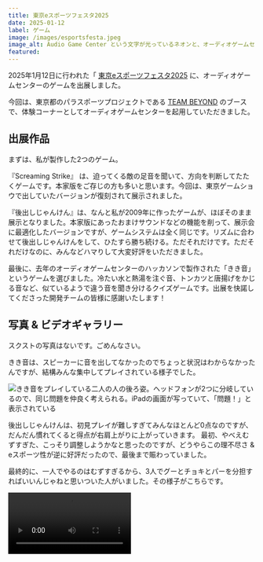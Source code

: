 ```yaml
---
title: 東京eスポーツフェスタ2025
date: 2025-01-12
label: ゲーム
image: /images/esportsfesta.jpeg
image_alt: Audio Game Center という文字が光っているネオンと、オーディオゲームセンターの紹介パネル
featured:
---
```


2025年1月12日に行われた「 [東京eスポーツフェスタ2025](https://tokyoesportsfesta.jp/) に、オーディオゲームセンターのゲームを出展しました。

今回は、東京都のパラスポーツプロジェクトである [TEAM BEYOND](https://www.para-sports.tokyo/) のブースで、体験コーナーとしてオーディオゲームセンターを起用していただきました。

## 出展作品

まずは、私が製作した2つのゲーム。

『Screaming Strike』 は、迫ってくる敵の足音を聞いて、方向を判断してたたくゲームです。本家版をご存じの方も多いと思います。今回は、東京ゲームショウで出していたバージョンが復刻されて展示されました。

『後出しじゃんけん』は、なんと私が2009年に作ったゲームが、ほぼそのまま展示となりました。本家版にあったおまけサウンドなどの機能を削って、展示会に最適化したバージョンですが、ゲームシステムは全く同じです。リズムに合わせて後出しじゃんけんをして、ひたすら勝ち続ける。ただそれだけです。ただそれだけなのに、みんなどハマりして大変好評をいただきました。

最後に、去年のオーディオゲームセンターのハッカソンで製作された「きき音」というゲームを選びました。冷たい水と熱湯を注ぐ音、トンカツと唐揚げをかじる音など、似ているようで違う音を聞き分けるクイズゲームです。出展を快諾してくださった開発チームの皆様に感謝いたします！

## 写真 & ビデオギャラリー

スクストの写真はないです。ごめんなさい。

きき音は、スピーカーに音を出してなかったのでちょっと状況はわからなかったんですが、結構みんな集中してプレイされている様子でした。

![きき音をプレイしている二人の人の後ろ姿。ヘッドフォンが2つに分岐しているので、同じ問題を仲良く考えられる。iPadの画面が写っていて、「問題！」と表示されている]({{site.baseurl}}/images/kikion.jpeg#wide)

後出しじゃんけんは、初見プレイが難しすぎてみんなほとんど0点なのですが、だんだん慣れてくると得点が右肩上がりに上がっていきます。
最初、やべえむずすぎた、こっそり調整しようかなと思ったのですが、どうやらこの理不尽さ & eスポーツ性が逆に好評だったので、最後まで賑わっていました。

最終的に、一人でやるのはむずすぎるから、3人でグーとチョキとパーを分担すればいいんじゃねと思いついた人がいました。その様子がこちらです。

<video controls width="250">
  <source src="{{site.baseurl}}/images/atodashijanken.mp4" type="video/mp4" />
</video>
